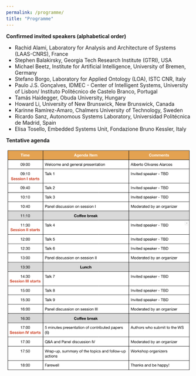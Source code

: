 ```yaml
---
permalink: /programme/
title: "Programme"
---
```


**Confirmed invited speakers (alphabetical order)**

- Rachid Alami, Laboratory for Analysis and Architecture of Systems (LAAS-CNRS), France
- Stephen Balakirsky, Georgia Tech Research Institute (GTRI), USA
- Michael Beetz, Institute for Artificial Intelligence, University of Bremen, Germany
- Stefano Borgo, Laboratory for Applied Ontology (LOA), ISTC CNR, Italy
- Paulo J.S. Gonçalves, IDMEC - Center of Intelligent Systems, University of Lisbon/ Instituto Politécnico de Castelo Branco, Portugal
- Tamás Haidegger, Obuda University, Hungary
- Howard Li, University of New Brunswick, New Brunswick, Canada
- Karinne Ramírez-Amaro, Chalmers University of Technology, Sweden
- Ricardo Sanz, Autonomous Systems Laboratory, Universidad Politécnica de Madrid, Spain
- Elisa Tosello, Embedded Systems Unit, Fondazione Bruno Kessler, Italy

**Tentative agenda**

<img title="" alt="" src="./../images/agenda.png">
